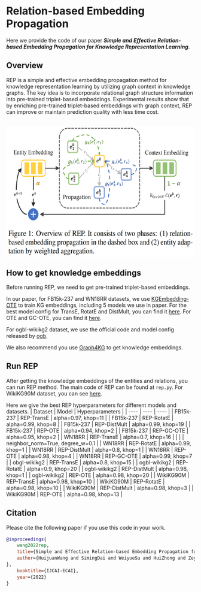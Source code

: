 # Relation-based Embedding Propagation

Here we provide the code of our paper ***Simple and Effective Relation-based Embedding Propagation for Knowledge Representation Learning***.

## Overview

REP is a simple and effective embedding propagation method for knowledge representation learning by utilizing graph context in knowledge graphs. The key idea is to incorporate relational graph structure information into pre-trained triplet-based embeddings. Experimental results show that by enriching pre-trained triplet-based embeddings with graph context, REP can improve or maintain prediction quality with less time cost.

<h2 align="center">
<img align="center"  src="./rep_method.png" alt="rep" width = "600" height = "350">
</h2>

## How to get knowledge embeddings

Before running REP, we need to get pre-trained triplet-based embeddings. 

In our paper, for FB15k-237 and WN18RR datasets, we use [KGEmbedding-OTE](https://github.com/JD-AI-Research-Silicon-Valley/KGEmbedding-OTE) to train KG embeddings, including 5 models we use in paper. For the best model config for TransE, RotatE and DistMult, you can find it [here](https://github.com/DeepGraphLearning/KnowledgeGraphEmbedding/blob/master/best_config.sh). For OTE and GC-OTE, you can find it [here](https://github.com/JD-AI-Research-Silicon-Valley/KGEmbedding-OTE). 

For ogbl-wikikg2 dataset, we use the official code and model config released by [ogb](https://github.com/snap-stanford/ogb/tree/master/examples/linkproppred/wikikg2).

We also recommend you use [Graph4KG](https://github.com/PaddlePaddle/PGL/tree/main/apps/Graph4KG) to get knowledge embeddings.

## Run REP

After getting the knowledge embeddings of the entities and relations, you can run REP method. The main code of REP can be found at `rep.py`. For WikiKG90M dataset, you can see [here](https://github.com/PaddlePaddle/PGL/tree/main/examples/kddcup2021/WikiKG90M/post_smoothing).

Here we give the best REP hyperparameters for different models and datasets.
|  Dataset   |  Model  | Hyperparameters |
|  ----  | ---- | ---- |
| FB15k-237 | REP-TransE | alpha=0.97, khop=11 |
| FB15k-237 | REP-RotatE | alpha=0.99, khop=8 |
| FB15k-237 | REP-DistMult | alpha=0.99, khop=19 |
| FB15k-237 | REP-OTE | alpha=0.94, khop=2 |
| FB15k-237 | REP-GC-OTE | alpha=0.95, khop=2 |
| WN18RR | REP-TransE | alpha=0.7, khop=16 |
|        |            | neighbor_norm=True, degree_w=0.1 |
| WN18RR | REP-RotatE | alpha=0.99, khop=1 |
| WN18RR | REP-DistMult | alpha=0.8, khop=1 |
| WN18RR | REP-OTE | alpha=0.98, khop=4 |
| WN18RR | REP-GC-OTE | alpha=0.99, khop=7 |
| obgl-wikikg2 | REP-TransE | alpha=0.8, khop=15 |
| ogbl-wikikg2 | REP-RotatE | alpha=0.9, khop=20 |
| ogbl-wikikg2 | REP-DistMult | alpha=0.98, khop=1 |
| ogbl-wikikg2 | REP-OTE | alpha=0.98, khop=20 |
| WikiKG90M | REP-TransE | alpha=0.98, khop=10 | 
| WikiKG90M | REP-RotatE | alpha=0.98, khop=10 |
| WikiKG90M | REP-DistMult | alpha=0.98, khop=3 |
| WikiKG90M | REP-OTE | alpha=0.98, khop=13 |

## Citation

Please cite the following paper if you use this code in your work.

```bibtex
@inproceedings{
    wang2022rep,
    title={Simple and Effective Relation-based Embedding Propagation for Knowledge Representation Learning},
    author={HuijuanWang and SimingDai and WeiyueSu and HuiZhong and ZeyangFang and ZhengjieHuang and ShikunFeng and ZeyuChen and YuSun and DianhaiYu 
},
    booktitle={IJCAI-ECAI},
    year={2022}
}
```

